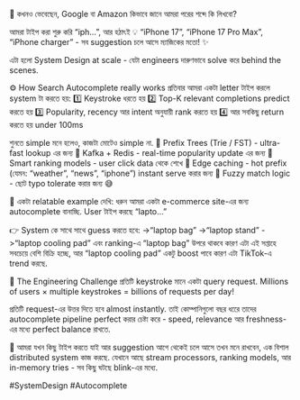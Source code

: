 🚀 কখনও ভেবেছেন, Google বা Amazon কিভাবে জানে আমরা পরের শব্দে কি লিখবো?

আমরা টাইপ করা শুরু করি “iph…”,
আর হঠাৎই 💡 “iPhone 17”, “iPhone 17 Pro Max”, “iPhone charger” - সব suggestion চলে আসে ম্যাজিকের মতো! ✨

এটা হলো System Design at scale - যেটা engineers দারুণভাবে solve করে behind the scenes.

⚙️ How Search Autocomplete really works
প্রতিবার আমরা একটা letter টাইপ করলে system টা করতে হয়:
 1️⃣ Keystroke ধরতে হয়
 2️⃣ Top-K relevant completions predict করতে হয়
 3️⃣ Popularity, recency আর intent অনুযায়ী rank করতে হয়
 4️⃣ আর সবকিছু return করতে হয় under 100ms

শুনতে simple মনে হলেও, কাজটা মোটেও simple না.
🔹 Prefix Trees (Trie / FST) - ultra-fast lookup এর জন্য
🔹 Kafka + Redis - real-time popularity update এর জন্য
🔹 Smart ranking models - user click data থেকে শেখে
🔹 Edge caching - hot prefix (যেমন: “weather”, “news”, “iphone”) instant serve করার জন্য
🔹 Fuzzy match logic - ছোট typo tolerate করার জন্য 😅

🧠 একটা relatable example দেখি:
ধরুন আমরা একটা e-commerce site-এর জন্য autocomplete বানাচ্ছি.
User টাইপ করছে “lapto…”

👉 System কে সাথে সাথে guess করতে হবে:
->“laptop bag”
->“laptop stand”
->“laptop cooling pad”
এবং ranking-এ “laptop bag” উপরে থাকবে কারণ এটা এই সপ্তাহে সবচেয়ে বেশি বিক্রি হচ্ছে, আর “laptop cooling pad” একটু boost পাবে কারণ এটা TikTok-এ trend করছে.

🧩 The Engineering Challenge
প্রতিটি keystroke মানে একটা query request.
Millions of users × multiple keystrokes = billions of requests per day!

প্রতিটি request-এর উত্তর দিতে হবে almost instantly. তাই কোম্পানিগুলো বছর ধরেে তাদের autocomplete pipeline perfect করার চেষ্টা করে - speed, relevance আর freshness-এর মধ্যে perfect balance রাখতে.

💬 আমরা যখন কিছু টাইপ করতে যাই আর suggestion আগে থেকেই চলে আসে তখন মনে রাখবেন, এক বিশাল distributed system কাজ করছে.
যেখানে আছে stream processors, ranking models, আর in-memory tries - সব কিছু ঘটছে blink-এর মধ্যে.

#SystemDesign #Autocomplete
